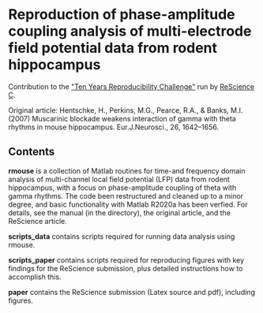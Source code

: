 # Reproduction of phase-amplitude coupling analysis of multi-electrode field potential data from rodent hippocampus

Contribution to the ["Ten Years Reproducibility Challenge"]( https://github.com/ReScience/ten-years ) run by [ReScience C](https://rescience.github.io/ ).

Original article: Hentschke, H., Perkins, M.G., Pearce, R.A., & Banks, M.I. (2007) Muscarinic blockade weakens interaction of gamma with theta rhythms in mouse hippocampus. Eur.J.Neurosci., 26, 1642–1656.

## Contents

__rmouse__ is a collection of Matlab routines for time-and frequency domain analysis of multi-channel local field potential (LFP) data from rodent hippocampus, with a focus on phase-amplitude coupling of theta with gamma rhythms. The code been restructured and cleaned up to a minor degree, and basic functionality with Matlab R2020a has been verfied. For details, see the manual (in the directory), the original article, and the ReScience article.

__scripts_data__ contains scripts required for running data analysis using rmouse.

__scripts_paper__ contains scripts required for reproducing figures with key findings for the ReScience submission, plus detailed instructions how to accomplish this.

__paper__ contains the ReScience submission (Latex source and pdf), including figures.